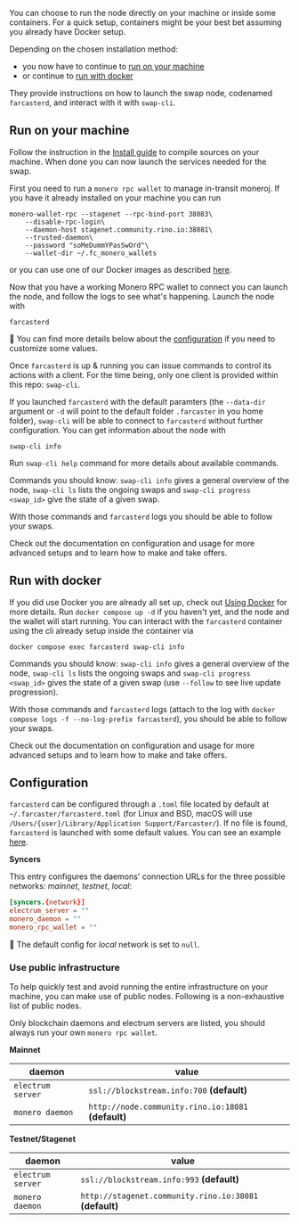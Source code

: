 You can choose to run the node directly on your machine or inside some containers. For a quick setup, containers might be your best bet assuming you already have Docker setup.

Depending on the chosen installation method:

- you now have to continue to [run on your machine](#run-on-your-machine)
- or continue to [run with docker](#run-with-docker)

They provide instructions on how to launch the swap node, codenamed `farcasterd`, and interact with it with `swap-cli`.

## Run on your machine

Follow the instruction in the [Install guide](./Install-guide) to compile sources on your machine. When done you can now launch the services needed for the swap.

First you need to run a `monero rpc wallet` to manage in-transit moneroj. If you have it already installed on your machine you can run

```
monero-wallet-rpc --stagenet --rpc-bind-port 38083\
    --disable-rpc-login\
    --daemon-host stagenet.community.rino.io:38081\
    --trusted-daemon\
    --password "soMeDummYPasSwOrd"\
    --wallet-dir ~/.fc_monero_wallets
```

or you can use one of our Docker images as described [here](./Using-Docker#run-the-monero-rpc-wallet).

Now that you have a working Monero RPC wallet to connect you can launch the node, and follow the logs to see what's happening. Launch the node with

```
farcasterd
```

:mag_right: You can find more details below about the [configuration](#configuration) if you need to customize some values.

Once `farcasterd` is up & running you can issue commands to control its actions with a client. For the time being, only one client is provided within this repo: `swap-cli`.

If you launched `farcasterd` with the default paramters (the `--data-dir` argument or `-d` will point to the default folder `.farcaster` in you home folder), `swap-cli` will be able to connect to `farcasterd` without further configuration. You can get information about the node with

```
swap-cli info
```

Run `swap-cli help` command for more details about available commands.

Commands you should know: `swap-cli info` gives a general overview of the node, `swap-cli ls` lists the ongoing swaps and `swap-cli progress <swap_id>` give the state of a given swap.

With those commands and `farcasterd` logs you should be able to follow your swaps.

Check out the documentation on configuration and usage for more advanced setups and to learn how to make and take offers.

## Run with docker

If you did use Docker you are already all set up, check out [Using Docker](./Using-Docker) for more details. Run `docker compose up -d` if you haven't yet, and the node and the wallet will start running. You can interact with the `farcasterd` container using the cli already setup inside the container via

```
docker compose exec farcasterd swap-cli info
```

Commands you should know: `swap-cli info` gives a general overview of the node, `swap-cli ls` lists the ongoing swaps and `swap-cli progress <swap_id>` gives the state of a given swap (use `--follow` to see live update progression).

With those commands and `farcasterd` logs (attach to the log with `docker compose logs -f --no-log-prefix farcasterd`), you should be able to follow your swaps.

Check out the documentation on configuration and usage for more advanced setups and to learn how to make and take offers.

## Configuration

`farcasterd` can be configured through a `.toml` file located by default at `~/.farcaster/farcasterd.toml` (for Linux and BSD, macOS will use `/Users/{user}/Library/Application Support/Farcaster/`). If no file is found, `farcasterd` is launched with some default values. You can see an example [here](https://github.com/farcaster-project/farcaster-node/blob/main/farcasterd.toml).

**Syncers**

This entry configures the daemons' connection URLs for the three possible networks: _mainnet_, _testnet_, _local_:

```toml
[syncers.{network}]
electrum_server = ""
monero_daemon = ""
monero_rpc_wallet = ""
```

:mag_right: The default config for _local_ network is set to `null`.

### Use public infrastructure

To help quickly test and avoid running the entire infrastructure on your machine, you can make use of public nodes. Following is a non-exhaustive list of public nodes.

Only blockchain daemons and electrum servers are listed, you should always run your own `monero rpc wallet`.

**Mainnet**

| daemon            | value                                                |
| ----------------- | ---------------------------------------------------- |
| `electrum server` | `ssl://blockstream.info:700` **(default)**           |
| `monero daemon`   | `http://node.community.rino.io:18081` **(default)**  |

**Testnet/Stagenet**

| daemon            | value                                                   |
| ----------------- | ------------------------------------------------------- |
| `electrum server` | `ssl://blockstream.info:993` **(default)**              |
| `monero daemon`   | `http://stagenet.community.rino.io:38081` **(default)** |
